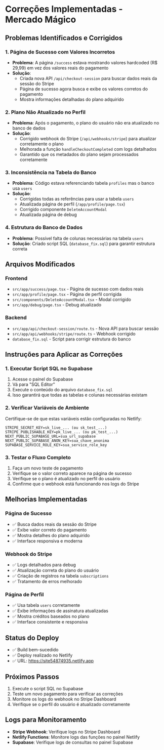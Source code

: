 # Correções Implementadas - Mercado Mágico

## Problemas Identificados e Corrigidos

### 1. **Página de Sucesso com Valores Incorretos**
- **Problema**: A página `/success` estava mostrando valores hardcoded (R$ 29,99) em vez dos valores reais do pagamento
- **Solução**: 
  - Criada nova API `/api/checkout-session` para buscar dados reais da sessão do Stripe
  - Página de sucesso agora busca e exibe os valores corretos do pagamento
  - Mostra informações detalhadas do plano adquirido

### 2. **Plano Não Atualizado no Perfil**
- **Problema**: Após o pagamento, o plano do usuário não era atualizado no banco de dados
- **Solução**:
  - Corrigido webhook do Stripe (`/api/webhooks/stripe`) para atualizar corretamente o plano
  - Melhorada a função `handleCheckoutCompleted` com logs detalhados
  - Garantido que os metadados do plano sejam processados corretamente

### 3. **Inconsistência na Tabela do Banco**
- **Problema**: Código estava referenciando tabela `profiles` mas o banco usa `users`
- **Solução**:
  - Corrigidas todas as referências para usar a tabela `users`
  - Atualizada página de perfil (`/app/profile/page.tsx`)
  - Corrigido componente `DeleteAccountModal`
  - Atualizada página de debug

### 4. **Estrutura do Banco de Dados**
- **Problema**: Possível falta de colunas necessárias na tabela `users`
- **Solução**: Criado script SQL (`database_fix.sql`) para garantir estrutura correta

## Arquivos Modificados

### Frontend
- `src/app/success/page.tsx` - Página de sucesso com dados reais
- `src/app/profile/page.tsx` - Página de perfil corrigida
- `src/components/DeleteAccountModal.tsx` - Modal corrigido
- `src/app/debug/page.tsx` - Debug atualizado

### Backend
- `src/app/api/checkout-session/route.ts` - Nova API para buscar sessão
- `src/app/api/webhooks/stripe/route.ts` - Webhook corrigido
- `database_fix.sql` - Script para corrigir estrutura do banco

## Instruções para Aplicar as Correções

### 1. Executar Script SQL no Supabase
1. Acesse o painel do Supabase
2. Vá para "SQL Editor"
3. Execute o conteúdo do arquivo `database_fix.sql`
4. Isso garantirá que todas as tabelas e colunas necessárias existam

### 2. Verificar Variáveis de Ambiente
Certifique-se de que estas variáveis estão configuradas no Netlify:
```
STRIPE_SECRET_KEY=sk_live_... (ou sk_test_...)
STRIPE_PUBLISHABLE_KEY=pk_live_... (ou pk_test_...)
NEXT_PUBLIC_SUPABASE_URL=sua_url_supabase
NEXT_PUBLIC_SUPABASE_ANON_KEY=sua_chave_anonima
SUPABASE_SERVICE_ROLE_KEY=sua_service_role_key
```

### 3. Testar o Fluxo Completo
1. Faça um novo teste de pagamento
2. Verifique se o valor correto aparece na página de sucesso
3. Verifique se o plano é atualizado no perfil do usuário
4. Confirme que o webhook está funcionando nos logs do Stripe

## Melhorias Implementadas

### Página de Sucesso
- ✅ Busca dados reais da sessão do Stripe
- ✅ Exibe valor correto do pagamento
- ✅ Mostra detalhes do plano adquirido
- ✅ Interface responsiva e moderna

### Webhook do Stripe
- ✅ Logs detalhados para debug
- ✅ Atualização correta do plano do usuário
- ✅ Criação de registros na tabela `subscriptions`
- ✅ Tratamento de erros melhorado

### Página de Perfil
- ✅ Usa tabela `users` corretamente
- ✅ Exibe informações de assinatura atualizadas
- ✅ Mostra créditos baseados no plano
- ✅ Interface consistente e responsiva

## Status do Deploy
- ✅ Build bem-sucedido
- ✅ Deploy realizado no Netlify
- ✅ URL: https://site54874935.netlify.app

## Próximos Passos
1. Execute o script SQL no Supabase
2. Teste um novo pagamento para verificar as correções
3. Monitore os logs do webhook no Stripe Dashboard
4. Verifique se o perfil do usuário é atualizado corretamente

## Logs para Monitoramento
- **Stripe Webhook**: Verifique logs no Stripe Dashboard
- **Netlify Functions**: Monitore logs das funções no painel Netlify
- **Supabase**: Verifique logs de consultas no painel Supabase 